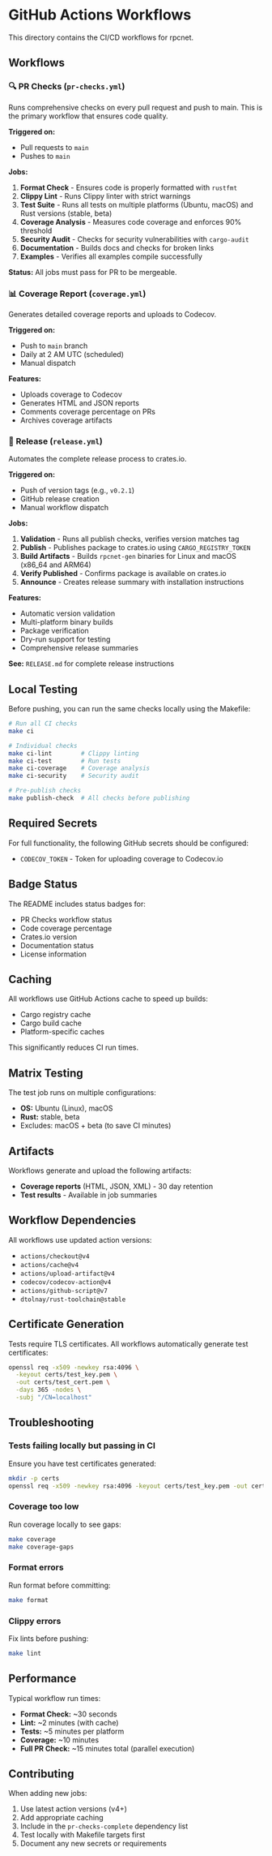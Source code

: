 # GitHub Actions Workflows

This directory contains the CI/CD workflows for rpcnet.

## Workflows

### 🔍 PR Checks (`pr-checks.yml`)

Runs comprehensive checks on every pull request and push to main. This is the primary workflow that ensures code quality.

**Triggered on:**
- Pull requests to `main`
- Pushes to `main`

**Jobs:**

1. **Format Check** - Ensures code is properly formatted with `rustfmt`
2. **Clippy Lint** - Runs Clippy linter with strict warnings
3. **Test Suite** - Runs all tests on multiple platforms (Ubuntu, macOS) and Rust versions (stable, beta)
4. **Coverage Analysis** - Measures code coverage and enforces 90% threshold
5. **Security Audit** - Checks for security vulnerabilities with `cargo-audit`
6. **Documentation** - Builds docs and checks for broken links
7. **Examples** - Verifies all examples compile successfully

**Status:** All jobs must pass for PR to be mergeable.

### 📊 Coverage Report (`coverage.yml`)

Generates detailed coverage reports and uploads to Codecov.

**Triggered on:**
- Push to `main` branch
- Daily at 2 AM UTC (scheduled)
- Manual dispatch

**Features:**
- Uploads coverage to Codecov
- Generates HTML and JSON reports
- Comments coverage percentage on PRs
- Archives coverage artifacts

### 🚀 Release (`release.yml`)

Automates the complete release process to crates.io.

**Triggered on:**
- Push of version tags (e.g., `v0.2.1`)
- GitHub release creation
- Manual workflow dispatch

**Jobs:**

1. **Validation** - Runs all publish checks, verifies version matches tag
2. **Publish** - Publishes package to crates.io using `CARGO_REGISTRY_TOKEN`
3. **Build Artifacts** - Builds `rpcnet-gen` binaries for Linux and macOS (x86_64 and ARM64)
4. **Verify Published** - Confirms package is available on crates.io
5. **Announce** - Creates release summary with installation instructions

**Features:**
- Automatic version validation
- Multi-platform binary builds
- Package verification
- Dry-run support for testing
- Comprehensive release summaries

**See:** `RELEASE.md` for complete release instructions

## Local Testing

Before pushing, you can run the same checks locally using the Makefile:

```bash
# Run all CI checks
make ci

# Individual checks
make ci-lint        # Clippy linting
make ci-test        # Run tests
make ci-coverage    # Coverage analysis
make ci-security    # Security audit

# Pre-publish checks
make publish-check  # All checks before publishing
```

## Required Secrets

For full functionality, the following GitHub secrets should be configured:

- `CODECOV_TOKEN` - Token for uploading coverage to Codecov.io

## Badge Status

The README includes status badges for:
- PR Checks workflow status
- Code coverage percentage
- Crates.io version
- Documentation status
- License information

## Caching

All workflows use GitHub Actions cache to speed up builds:
- Cargo registry cache
- Cargo build cache
- Platform-specific caches

This significantly reduces CI run times.

## Matrix Testing

The test job runs on multiple configurations:
- **OS:** Ubuntu (Linux), macOS
- **Rust:** stable, beta
- Excludes: macOS + beta (to save CI minutes)

## Artifacts

Workflows generate and upload the following artifacts:
- **Coverage reports** (HTML, JSON, XML) - 30 day retention
- **Test results** - Available in job summaries

## Workflow Dependencies

All workflows use updated action versions:
- `actions/checkout@v4`
- `actions/cache@v4`
- `actions/upload-artifact@v4`
- `codecov/codecov-action@v4`
- `actions/github-script@v7`
- `dtolnay/rust-toolchain@stable`

## Certificate Generation

Tests require TLS certificates. All workflows automatically generate test certificates:

```bash
openssl req -x509 -newkey rsa:4096 \
  -keyout certs/test_key.pem \
  -out certs/test_cert.pem \
  -days 365 -nodes \
  -subj "/CN=localhost"
```

## Troubleshooting

### Tests failing locally but passing in CI

Ensure you have test certificates generated:
```bash
mkdir -p certs
openssl req -x509 -newkey rsa:4096 -keyout certs/test_key.pem -out certs/test_cert.pem -days 365 -nodes -subj "/CN=localhost"
```

### Coverage too low

Run coverage locally to see gaps:
```bash
make coverage
make coverage-gaps
```

### Format errors

Run format before committing:
```bash
make format
```

### Clippy errors

Fix lints before pushing:
```bash
make lint
```

## Performance

Typical workflow run times:
- **Format Check:** ~30 seconds
- **Lint:** ~2 minutes (with cache)
- **Tests:** ~5 minutes per platform
- **Coverage:** ~10 minutes
- **Full PR Check:** ~15 minutes total (parallel execution)

## Contributing

When adding new jobs:
1. Use latest action versions (v4+)
2. Add appropriate caching
3. Include in the `pr-checks-complete` dependency list
4. Test locally with Makefile targets first
5. Document any new secrets or requirements
